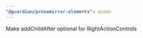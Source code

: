```yaml
---
"@guardian/prosemirror-elements": minor
---
```


Make addChildAfter optional for RightActionControls
